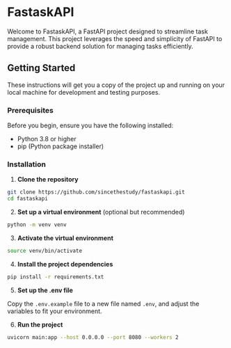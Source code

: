 # FastaskAPI

Welcome to FastaskAPI, a FastAPI project designed to streamline task management. This project leverages the speed and simplicity of FastAPI to provide a robust backend solution for managing tasks efficiently.

## Getting Started

These instructions will get you a copy of the project up and running on your local machine for development and testing purposes.

### Prerequisites

Before you begin, ensure you have the following installed:
- Python 3.8 or higher
- pip (Python package installer)

### Installation

1. **Clone the repository**
```bash
git clone https://github.com/sincethestudy/fastaskapi.git
cd fastaskapi
```


2. **Set up a virtual environment** (optional but recommended)
```bash
python -m venv venv
```

3. **Activate the virtual environment**
```bash
source venv/bin/activate
```

4. **Install the project dependencies**
```bash
pip install -r requirements.txt
```

5. **Set up the .env file**

Copy the `.env.example` file to a new file named `.env`, and adjust the variables to fit your environment.

6. **Run the project**
```bash
uvicorn main:app --host 0.0.0.0 --port 8080 --workers 2
```